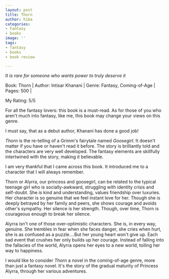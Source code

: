 ```yaml
---
layout: post
title: Thorn
author: hiba
categories:
- Fantasy
- books
image: ''
tags:
- fantasy
- books
- book review

---
```

_It is rare for someone who wants power to truly deserve it_

Book: Thorn | Author: Intisar Khanani | Genre: Fantasy, Coming-of-Age | Pages: 500 |

My Rating: 5/5

For all the fantasy lovers: this book is a must-read. As for those of you who aren't much into fantasy, like me, this book may change your views on this genre.

I must say, that as a debut author, Khanani has done a good job!

_Thorn_ is the re-telling of a Grimm's fairytale named _Goosegirl._ It doesn't matter if you have or haven't read it before. The story is brilliantly told and the characters are very well developed. The fantasy elements are skillfully intertwined with the story, making it believable. 

I am very thankful that I came across this book. It introduced me to a character that I will always remember. 

Thorn or Alyrra, our princess and goosegirl, can be related to the typical teenage girl who is socially-awkward, struggling with identity crisis and self-doubt. She is kind and understanding, values friendship over luxuries. Her character is so genuine that we feel instant love for her. Though she is deeply betrayed by her family and peers, she shows courage and avoids other's sympathy. Her silence is her strength. Though, over time, Thorn is courageous enough to break her silence.

Alyrra isn't one of those over-optimistic characters. She is, in every way, genuine. She trembles in fear when she faces danger, she cries when hurt, she is as confused as a puzzle....But her young heart won't give up. Each sad event that crushes her only builds up her courage. Instead of falling into the fallacies of the world, Alyrra opens her eyes to a new world, toiling her way to happiness. 

I would like to consider _Thorn_ a novel in the coming-of-age genre, more than just a fantasy novel. It's the story of the gradual maturity of Princess Alyrra, through her various adventures. 